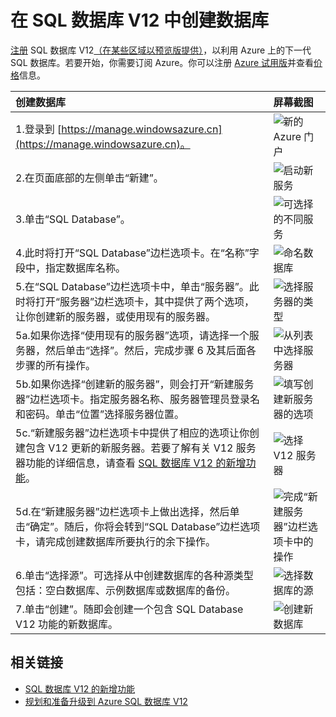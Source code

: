 <properties 
	pageTitle="在 SQL 数据库更新版 V12 中创建数据库" 
	description="演示如何在 Azure SQL 数据库更新版 V12 中创建数据库" 
	services="sql-database" 
	documentationCenter="" 
	authors="sonalmm" 
	manager="jeffreyg" 
	editor=""/>

<tags 
	ms.service="sql-database" 
	ms.date="04/28/2015" 
	wacn.date="09/15/2015"/>


# 在 SQL 数据库 V12 中创建数据库


<!--
True author is: authors="sonalmm" , ms.author="sonalm".
-->


[注册](https://manage.windowsazure.cn) SQL 数据库 V12[（在某些区域以预览版提供）](/documentation/articles/sql-database-v12-whats-new#V12AzureSqlDbPreviewGaTa)，以利用 Azure 上的下一代 SQL 数据库。若要开始，你需要订阅 Azure。你可以注册 [Azure 试用版](/pricing/1rmb-trial)并查看[价格](/home/features/sql-database/#price)信息。


| 创建数据库 | 屏幕截图 |
| :--- | :--- |
| 1\.登录到 [https://manage.windowsazure.cn](https://manage.windowsazure.cn)。 | ![新的 Azure 门户][1] |
| 2\.在页面底部的左侧单击“新建”。 | ![启动新服务][2]|
| 3\.单击“SQL Database”。| ![可选择的不同服务][3] |
| 4\.此时将打开“SQL Database”边栏选项卡。在“名称”字段中，指定数据库名称。 | ![命名数据库][4] |
| 5\.在“SQL Database”边栏选项卡中，单击“服务器”。此时将打开“服务器”边栏选项卡，其中提供了两个选项，让你创建新的服务器，或使用现有的服务器。| ![选择服务器的类型][4] |
|5a.如果你选择“使用现有的服务器”选项，请选择一个服务器，然后单击“选择”。然后，完成步骤 6 及其后面各步骤的所有操作。| ![从列表中选择服务器][5]| 
|5b.如果你选择“创建新的服务器”，则会打开“新建服务器”边栏选项卡。指定服务器名称、服务器管理员登录名和密码。单击“位置”选择服务器位置。 | ![填写创建新服务器的选项][9]| 
|5c.“新建服务器”边栏选项卡中提供了相应的选项让你创建包含 V12 更新的新服务器。若要了解有关 V12 服务器功能的详细信息，请查看 [SQL 数据库 V12 的新增功能](/documentation/articles/sql-database-v12-whats-new)。| ![选择 V12 服务器][6]|
|5d.在“新建服务器”边栏选项卡上做出选择，然后单击“确定”。随后，你将会转到“SQL Database”边栏选项卡，请完成创建数据库所要执行的余下操作。 | ![完成“新建服务器”边栏选项卡中的操作][10]|
|6\.单击“选择源”。可选择从中创建数据库的各种源类型包括：空白数据库、示例数据库或数据库的备份。| ![选择数据库的源][10]|
|7\.单击“创建”。随即会创建一个包含 SQL Database V12 功能的新数据库。 |![创建新数据库][10]

## 相关链接

- [SQL 数据库 V12 的新增功能](/documentation/articles/sql-database-v12-whats-new)
- [规划和准备升级到 Azure SQL 数据库 V12](/documentation/articles/sql-database-v12-plan-prepare-upgrade)

<!--Image references-->
[1]: ./media/sql-database-create/firstscreenportal.png
[2]: ./media/sql-database-create/new.png
[3]: ./media/sql-database-create/sqldatabase.png
[4]: ./media/sql-database-create/databasename.png
[5]: ./media/sql-database-create/useexistingserver.PNG
[6]: ./media/sql-database-create/v12server.PNG
[7]: ./media/sql-database-create/pricingtierdetails.png
[8]: ./media/sql-database-create/finishnewserverblade.png
[9]: ./media/sql-database-create/createnewserver.png
[10]: ./media/sql-database-create/selectsource.png
[11]: ./media/sql-database-create/resourcegroup.png
[12]: ./media/sql-database-create/create.png

<!---HONumber=69-->
